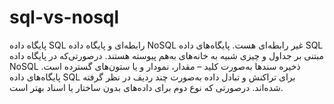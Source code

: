 # sql-vs-nosql

 پایگاه داده SQL رابطه‌ای و پایگاه داده NoSQL غیر رابطه‌ای هست. 
 پایگاه‌های داده SQL مبتنی بر جداول و چیزی شبیه به خانه‌های به‌هم‌ پیوسته هستند. درصورتی‌که در پایگاه داده NoSQL ذخیره سندها به‌صورت کلید – مقدار، نمودار و یا ستون‌های گسترده است. پایگاه‌های داده SQL برای تراکنش و تبادل داده به‌صورت چند ردیف در نظر گرفته شده‌اند. درصورتی‌ که نوع دوم برای داده‌های بدون ساختار یا اسناد بهتر است.
